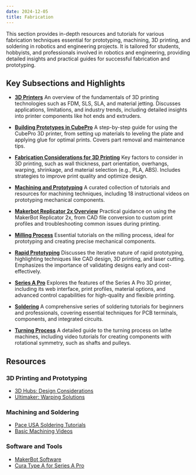 ```yaml
---
date: 2024-12-05
title: Fabrication
---
```

<!-- **This page is a stub.** You can help us improve it by [editing it](https://github.com/RoboticsKnowledgebase/roboticsknowledgebase.github.io).
{: .notice--warning} -->

This section provides in-depth resources and tutorials for various fabrication techniques essential for prototyping, machining, 3D printing, and soldering in robotics and engineering projects. It is tailored for students, hobbyists, and professionals involved in robotics and engineering, providing detailed insights and practical guides for successful fabrication and prototyping.

## Key Subsections and Highlights

- **[3D Printers](/wiki/fabrication/3d-printers/)**
  An overview of the fundamentals of 3D printing technologies such as FDM, SLS, SLA, and material jetting. Discusses applications, limitations, and industry trends, including detailed insights into printer components like hot ends and extruders.

- **[Building Prototypes in CubePro](/wiki/fabrication/cube-pro/)**
  A step-by-step guide for using the CubePro 3D printer, from setting up materials to leveling the plate and applying glue for optimal prints. Covers part removal and maintenance tips.

- **[Fabrication Considerations for 3D Printing](/wiki/fabrication/fabrication_considerations_for_3D_printing/)**
  Key factors to consider in 3D printing, such as wall thickness, part orientation, overhangs, warping, shrinkage, and material selection (e.g., PLA, ABS). Includes strategies to improve print quality and optimize design.

- **[Machining and Prototyping](/wiki/fabrication/machining-prototyping/)**
  A curated collection of tutorials and resources for machining techniques, including 18 instructional videos on prototyping mechanical components.

- **[Makerbot Replicator 2x Overview](/wiki/fabrication/makerbot-replicator-2x/)**
  Practical guidance on using the MakerBot Replicator 2x, from CAD file conversion to custom print profiles and troubleshooting common issues during printing.

- **[Milling Process](/wiki/fabrication/milling-process/)**
  Essential tutorials on the milling process, ideal for prototyping and creating precise mechanical components.

- **[Rapid Prototyping](/wiki/fabrication/rapid-prototyping/)**
  Discusses the iterative nature of rapid prototyping, highlighting techniques like CAD design, 3D printing, and laser cutting. Emphasizes the importance of validating designs early and cost-effectively.

- **[Series A Pro](/wiki/fabrication/series-A-pro/)**
  Explores the features of the Series A Pro 3D printer, including its web interface, print profiles, material options, and advanced control capabilities for high-quality and flexible printing.

- **[Soldering](/wiki/fabrication/soldering/)**
  A comprehensive series of soldering tutorials for beginners and professionals, covering essential techniques for PCB terminals, components, and integrated circuits.

- **[Turning Process](/wiki/fabrication/turning-process/)**
  A detailed guide to the turning process on lathe machines, including video tutorials for creating components with rotational symmetry, such as shafts and pulleys.

## Resources

### 3D Printing and Prototyping
- [3D Hubs: Design Considerations](https://www.3dhubs.com/knowledge-base/key-design-considerations-3d-printing)
- [Ultimaker: Warping Solutions](https://ultimaker.com/en/resources/19537-how-to-fix-warping)

### Machining and Soldering
- [Pace USA Soldering Tutorials](http://www.paceusa.com/)
- [Basic Machining Videos](https://www.youtube.com/user/dgelbart/videos)

### Software and Tools
- [MakerBot Software](http://www.makerbot.com/makerware/)
- [Cura Type A for Series A Pro](https://www.typeamachines.com/downloads#Software)
